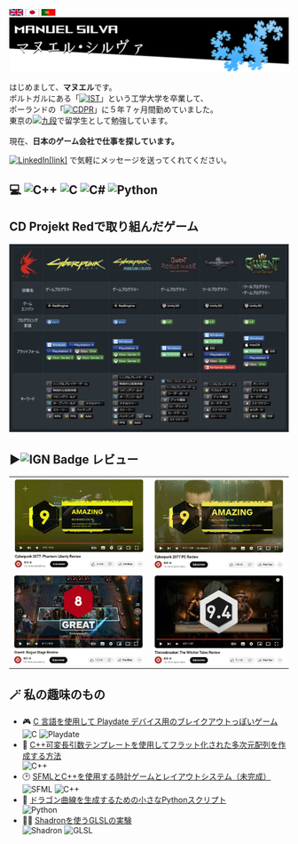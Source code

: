 <body>
    <br>
    <a href= "./README_En.md"><img src="./Flags/gb.png" alt="banner" width="25" height="12"></a>
    <a href= "./README.md"><img src="./Flags/jp.png" alt="banner" width="25" height="12"></a>
    <picture><img src="./Flags/pt.png" alt="Portuguese" width="25" height="12"></picture>
    <br>
    <picture><img src="./banner.png" alt="banner"></picture>
    <p>
      はじめまして、<b>マヌエル</b>です。<br>
      ポルトガルにある「<a href="https://pt.wikipedia.org/wiki/Instituto_Superior_T%C3%A9cnico"><img src="https://custom-icon-badges.demolab.com/badge/IST-Instituto%20Superior%20T%C3%A9cnico-blue?style=plastic&logo=ist&logoColor=white" alt="IST"></a>」という工学大学を卒業して、<br>
      ポーランドの「<a href="https://www.cdprojektred.com"><img src="https://custom-icon-badges.demolab.com/badge/CD%20Projekt%20Red-000000?style=plastic&logo=rarog_cdp_red&logoColor=white" alt="CDPR"></a>」に５年７ヶ月間勤めていました。<br>
      東京の<a href="https://www.kudan-japanese-school.com"><img src="https://custom-icon-badges.demolab.com/badge/%E4%B9%9D%E6%AE%B5-%E6%97%A5%E6%9C%AC%E6%96%87%E5%8C%96%E7%A0%94%E7%A9%B6%E6%89%80%E6%97%A5%E6%9C%AC%E8%AA%9E%E5%AD%A6%E9%99%A2-C51D63?style=plastic&logo=kudan_language_school" alt="九段"></a>で留学生として勉強しています。<br><br>
      現在、<b>日本のゲーム会社で仕事を探しています。</b>
    </p>
    <p>
        <a href="https://linkedin.com/in/manuel-silva-4b225a71"><img src="https://img.shields.io/badge/LinkedIn-%230077B5.svg?logo=linkedin&logoColor=white" alt="LinkedIn">[link]</a> で気軽にメッセージを送ってくれてください。
    </p>
    <h2>💻 
      <picture><img src="https://img.shields.io/badge/c++-%2300599C.svg?style=plastic&logo=c%2B%2B&logoColor=white" alt="C++"></picture> 
      <picture><img src="https://img.shields.io/badge/c-%2300599C.svg?style=plastic&logo=c&logoColor=white" alt="C"></picture> 
      <picture><img src="https://img.shields.io/badge/c%23-%23239120.svg?style=plastic&logo=csharp&logoColor=white" alt="C#"></picture> 
      <picture><img src="https://img.shields.io/badge/python-3670A0?style=plastic&logo=python&logoColor=ffdd54" alt="Python"></picture> 
    </h2>
    <h2>CD Projekt Redで取り組んだゲーム</h2>
    <picture><img src="./Stats/Stats_jp.jpg" alt="stats"></picture-->
    <!--table>
        <tr>
            <th><picture><img src="./Logo/rarog.png" alt="rarog"></picture></td>
            <td><picture><img src="./Logo/cp77.png" alt="cyberpunk2077"></td>
            <td><picture><img src="./Logo/cp77PhantomLiberty.png" alt="cyberpunk2077_phantom_liberty"></picture></td>
            <td><picture><img src="./Logo/rogueMage.png" alt="gwent_rogue_mage"></picture></td>
            <td><picture><img src="./Logo/throneBreaker.png" alt="throneBreaker"></picture></td>
            <td><picture><img src="./Logo/Gwent.png" alt="gwent"></picture></td>
        </tr>
        <tr>
            <th>Job Title</th>
            <td><b>ゲームプログラマー<b></td>
            <td><b>ゲームプログラマー</b></td>
            <td><b>ゲームプログラマー</b></td>
            <td><b>ツールプログラマー</b></td>
            <td><b>ツール/ゲームプログラマー</b></td>
        </tr>
        <tr>
            <th>Game Engine</th>
            <td><a href="https://pt.wikipedia.org/wiki/REDengine"><img src="https://custom-icon-badges.demolab.com/badge/RedEngine-black?style=plastic&logo=redengine&logoColor=white" alt="RedEngine"></a></td>
            <td><a href="https://pt.wikipedia.org/wiki/REDengine"><img src="https://custom-icon-badges.demolab.com/badge/RedEngine-black?style=plastic&logo=redengine&logoColor=white" alt="RedEngine"></a></td>
            <td><picture><img src="https://img.shields.io/badge/Unity3D-000000?style=plastic&logo=unity&logoColor=white" alt="Unity3D"></picture></td>
            <td><picture><img src="https://img.shields.io/badge/Unity3D-000000?style=plastic&logo=unity&logoColor=white" alt="Unity3D"></picture></td>
            <td><picture><img src="https://img.shields.io/badge/Unity3D-000000?style=plastic&logo=unity&logoColor=white" alt="Unity3D"></picture></td>
        </tr>
        <tr>
            <th>Main Language</th>
            <td><picture><img src="https://img.shields.io/badge/c++-%2300599C.svg?style=plastic&logo=c%2B%2B&logoColor=white" alt="C++"></picture></td>
            <td><picture><img src="https://img.shields.io/badge/c++-%2300599C.svg?style=plastic&logo=c%2B%2B&logoColor=white" alt="C++"></picture></td>
            <td><picture><img src="https://img.shields.io/badge/c%23-%23239120.svg?style=plastic&logo=csharp&logoColor=white" alt="C#"></picture></td>
            <td><picture><img src="https://img.shields.io/badge/c%23-%23239120.svg?style=plastic&logo=csharp&logoColor=white" alt="C#"></picture></td>
            <td><picture><img src="https://img.shields.io/badge/c%23-%23239120.svg?style=plastic&logo=csharp&logoColor=white" alt="C#"></picture></td>
        </tr>
        <tr>
            <th>Platforms</th>
            <td>
                <picture><img src="https://img.shields.io/badge/Windows-0078D6?style=plastic&logo=windows&logoColor=white" alt="Windows"></picture>
                <picture><img src="https://img.shields.io/badge/Playstation%204-003791?style=plastic&logo=playstation-4&logoColor=white" alt="Playstation 4"></picture>
                <picture><img src="https://img.shields.io/badge/Playstation%205-003791?style=plastic&logo=playstation-5&logoColor=white" alt="Playstation 5"></picture>
                <picture><img src="https://img.shields.io/badge/Xbox-One-%23107C10.svg?style=plastic&logo=Xbox&logoColor=white"></picture>
                <picture><img src="https://img.shields.io/badge/Xbox%20Series%20X-%23107C10.svg?style=plastic&logo=xbox&logoColor=white"></picture>
                <picture><img src="https://img.shields.io/badge/Xbox%20Series%20S-%23107C10.svg?style=plastic&logo=xbox&logoColor=white"></picture>
            </td>
            <td>
                <picture><img src="https://img.shields.io/badge/Windows-0078D6?style=plastic&logo=windows&logoColor=white" alt="Windows"></picture>
                <picture><img src="https://img.shields.io/badge/Playstation%205-003791?style=plastic&logo=playstation-5&logoColor=white" alt="Playstation 5"></picture>
                <picture><img src="https://img.shields.io/badge/Xbox%20Series%20X-%23107C10.svg?style=plastic&logo=xbox&logoColor=white"></picture>
                <picture><img src="https://img.shields.io/badge/Xbox%20Series%20S-%23107C10.svg?style=plastic&logo=xbox&logoColor=white"></picture>
            </td>
            <td>
                <picture><img src="https://img.shields.io/badge/Windows-0078D6?style=plastic&logo=windows&logoColor=white" alt="Windows"></picture>
                <picture><img src="https://img.shields.io/badge/Android-3DDC84?style=plastic&logo=android&logoColor=white"></picture>
                <picture><img src="https://img.shields.io/badge/iOS-000000?style=plastic&logo=apple&logoColor=white"></picture>
            </td>
            <td>
                <picture><img src="https://img.shields.io/badge/Windows-0078D6?style=plastic&logo=windows&logoColor=white"></picture>
                <picture><img src="https://img.shields.io/badge/Android-3DDC84?style=plastic&logo=android&logoColor=white"></picture>
                <picture><img src="https://img.shields.io/badge/iOS-000000?style=plastic&logo=apple&logoColor=white"></picture>
                <picture><img src="https://img.shields.io/badge/Playstation%204-003791?style=plastic&logo=playstation-4&logoColor=white"></picture>
                <picture><img src="https://img.shields.io/badge/Xbox-One-%23107C10.svg?style=plastic&logo=Xbox&logoColor=white"></picture>
                <picture><img src="https://img.shields.io/badge/Nintendo%20Switch-E60012?style=plastic&logo=nintendo-switch&logoColor=white"></picture>
            </td>
            <td>
                <picture><img src="https://img.shields.io/badge/Windows-0078D6?style=plastic&logo=windows&logoColor=white"></picture>
                <picture><img src="https://img.shields.io/badge/macOS-000000?style=plastic&logo=apple&logoColor=F0F0F0"></picture>
                <picture><img src="https://img.shields.io/badge/Android-3DDC84?style=plastic&logo=android&logoColor=white"></picture>
                <picture><img src="https://img.shields.io/badge/iOS-000000?style=plastic&logo=apple&logoColor=white"></picture>
                <picture><img src="https://img.shields.io/badge/Playstation%204-003791?style=plastic&logo=playstation-4&logoColor=white"></picture>
                <picture><img src="https://img.shields.io/badge/Xbox-One-%23107C10.svg?style=plastic&logo=Xbox&logoColor=white"></picture>
            </td>
        </tr>
        <tr>
            <th>Game Tags</th>
            <td>
                <picture><img src="https://img.shields.io/badge/🌎-Open%20World-black?style=plastic" alt="Open World"></picture>
                <picture><img src="https://img.shields.io/badge/⚔️-Adventure%20RPG-black?style=plastic" alt="Adventure RPG"></picture>
                <picture><img src="https://img.shields.io/badge/👤-Singleplayer-black?style=plastic" alt="Singleplayer"></picture>
                <picture><img src="https://img.shields.io/badge/🔫-Shooter-black?style=plastic" alt="Shooter"></picture>
                <picture><img src="https://img.shields.io/badge/💻-Hacking-black?style=plastic" alt="Hacking"></picture>
                <picture><img src="https://img.shields.io/badge/🕶️-First%20Person-black?style=plastic" alt="First Person"></picture>
                <picture><img src="https://img.shields.io/badge/🌟-AAA-black?style=plastic" alt="AAA"></picture>
                <picture><img src="https://img.shields.io/badge/🎥-Cinematic-black?style=plastic" alt="Cinematic"></picture>
                <picture><img src="https://img.shields.io/badge/🌲-Skill%20Tree-black?style=plastic" alt="Skill Tree"></picture>
                <picture><img src="https://img.shields.io/badge/🌱-Living%20World-black?style=plastic" alt="Living World"></picture>
            </td>
            <td>
                <picture><img src="https://img.shields.io/badge/🌎-Open%20World-black?style=plastic" alt="Open World"></picture>
                <picture><img src="https://img.shields.io/badge/⚔️-Adventure%20RPG-black?style=plastic" alt="Adventure RPG"></picture>
                <picture><img src="https://img.shields.io/badge/👤-Singleplayer-black?style=plastic" alt="Singleplayer"></picture>
                <picture><img src="https://img.shields.io/badge/🔫-Shooter-black?style=plastic" alt="Shooter"></picture>
                <picture><img src="https://img.shields.io/badge/💻-Hacking-black?style=plastic" alt="Hacking"></picture>
                <picture><img src="https://img.shields.io/badge/🕶️-First%20Person-black?style=plastic" alt="First Person"></picture>
                <picture><img src="https://img.shields.io/badge/🌟-AAA-black?style=plastic" alt="AAA"></picture>
                <picture><img src="https://img.shields.io/badge/🎥-Cinematic-black?style=plastic" alt="Cinematic"></picture>
                <picture><img src="https://img.shields.io/badge/🌲-Skill%20Tree-black?style=plastic" alt="Skill Tree"></picture>
                <picture><img src="https://img.shields.io/badge/🌱-Living%20World-black?style=plastic" alt="Living World"></picture>
            </td>
            <td>
                <picture><img src="https://img.shields.io/badge/🃏-Card%20Game-black?style=plastic" alt="Card Game"></picture>
                <picture><img src="https://img.shields.io/badge/🛠️-DeckBuilding-black?style=plastic" alt="DeckBuilding"></picture>
                <picture><img src="https://img.shields.io/badge/👤-Singleplayer-black?style=plastic" alt="Singleplayer"></picture>
                <picture><img src="https://img.shields.io/badge/⚔️-Rogue--Like-black?style=plastic" alt="Rogue-Like"></picture>
                <picture><img src="https://img.shields.io/badge/🔄-Procedural%20Gameplay-black?style=plastic" alt="Procedural Gameplay"></picture>
                <picture><img src="https://img.shields.io/badge/🏆-Leaderboard-black?style=plastic" alt="Leaderboard"></picture>
            </td>
            <td>
                <picture><img src="https://img.shields.io/badge/🃏-Card%20Game-black?style=plastic" alt="Card Game"></picture>
                <picture><img src="https://img.shields.io/badge/🛠️-DeckBuilding-black?style=plastic" alt="DeckBuilding"></picture>
                <picture><img src="https://img.shields.io/badge/👤-Singleplayer-black?style=plastic" alt="Singleplayer"></picture>
                <picture><img src="https://img.shields.io/badge/📖-Story%20Driven-black?style=plastic" alt="Story Driven"></picture>
                <picture><img src="https://img.shields.io/badge/🧩-Puzzle%20Game-black?style=plastic" alt="Puzzle Game"></picture>
            </td>
            <td>
                <picture><img src="https://img.shields.io/badge/🃏-Card%20Game-black?style=plastic" alt="Card Game">;</picture>
                <picture><img src="https://img.shields.io/badge/🛠️-DeckBuilding-black?style=plastic" alt="DeckBuilding"></picture>
                <picture><img src="https://img.shields.io/badge/👤👤-Online%20Multiplayer-black?style=plastic" alt="Online Multiplayer"></picture>
                <picture><img src="https://img.shields.io/badge/⚔️-Competitive-black?style=plastic" alt="Competitive"></picture>
                <picture><img src="https://img.shields.io/badge/🏅-E--Sports-black?style=plastic" alt="E-Sports"></picture>
                <picture><img src="https://img.shields.io/badge/♟️-Strategy-black?style=plastic" alt="Strategy"></picture>
                <picture><img src="https://img.shields.io/badge/💻📱🖥️-Multiplatform-black?style=plastic" alt="Multiplatform"></picture>
                <picture><img src="https://img.shields.io/badge/💸-Free--2--Play-black?style=plastic" alt="Free-2-Play"></picture>
            </td>
        </tr>
    </table><!---->
    <h2>▶️<picture><img src="https://img.shields.io/badge/IGN-BF1313?logo=ign&logoColor=fff&style=plastic" alt="IGN Badge"></picture> レビュー</h2>
    <table>
        <tr>
            <td><a href="https://www.youtube.com/watch?v=l46E7Q3UKqI"><img src = "./Thumbnails/phantomLiberty.jpg"></a></td>
            <td><a href="https://www.youtube.com/watch?v=ZXYn-Fn9w48"><img src = "./Thumbnails/cyberpunk.jpg"></a></td>
        </tr>
        <tr>
            <td><a href="https://www.youtube.com/watch?v=4EynbB0MKmY"><img src = "./Thumbnails/rogueMage.jpg"></a></td>
            <td><a href="https://www.youtube.com/watch?v=wHYFitGGmmI"><img src = "./Thumbnails/throneBreaker.jpg"></a></td>
        </tr>
    </table>
    <h2>🪄 私の趣味のもの</h2>
    <ul>
        <li>
            🎮 <a href="https://github.com/ManuelSilva/PlayDateBreakout">C 言語を使用して Playdate デバイス用のブレイクアウトっぽいゲーム</a>
            <br><tr>
      		<picture><img src="https://img.shields.io/badge/c-%2300599C.svg?style=plastic&logo=c&logoColor=white" alt="C"></picture>
			<picture><img src="https://img.shields.io/badge/Playdate-FFD700?style=plastic" alt="Playdate"></picture>
        </li>
        <li>
            🧠 <a href="https://github.com/ManuelSilva/FlattenedNDimensionalArrays">C++可変長引数テンプレートを使用してフラット化された多次元配列を作成する方法</a>
            <br><tr>
            <picture><img src="https://img.shields.io/badge/c++-%2300599C.svg?style=plastic&logo=c%2B%2B&logoColor=white" alt="C++"></picture>
        </li>
        <!--li>
            ☁️ C++とOpenGLで雲をレンダリング
           <br><tr>
           <picture><img src="https://img.shields.io/badge/c++-%2300599C.svg?style=plastic&logo=c%2B%2B&logoColor=white" alt="C++"></picture> 
           <picture><img src="https://img.shields.io/badge/OpenGL-5586A4?style=plastic&logo=opengl&logoColor=white", alt="OpenGL"></picture>
        </li-->
        <li>
            🕑 <a href="https://github.com/ManuelSilva/Cpp_SFML_Clock_Game">SFMLとC++を使用する時計ゲームとレイアウトシステム（未完成）</a>
            <br><tr>
			<picture><img src="https://img.shields.io/badge/SFML-008000?style=plastic&logo=sfml&logoColor=white" alt="SFML"></picture>
            <picture><img src="https://img.shields.io/badge/c++-%2300599C.svg?style=plastic&logo=c%2B%2B&logoColor=white" alt="C++"></picture>
        </li>
        <li>
            🐉 <a href="https://github.com/ManuelSilva/DragonCurveGenerator">ドラゴン曲線を生成するための小さなPythonスクリプト</a>
            <br><tr>
      		<picture><img src="https://img.shields.io/badge/python-3670A0?style=plastic&logo=python&logoColor=ffdd54" alt="Python"></picture> 
        </li>
        <li>
            🧑‍🎨 <a href="https://github.com/ManuelSilva/ShadronPlayground">Shadronを使うGLSLの実験</a>
            <br><tr>
			<picture><img src="https://img.shields.io/badge/Shadron-purple?style=plastic" alt="Shadron"></picture>
			<picture><img src="https://img.shields.io/badge/GLSL-00599C?style=plastic&logo=opengl&logoColor=white" alt="GLSL"></picture>
        </li>
    </ul>

</body>
